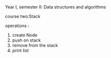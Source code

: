 Year I, semester II: Data structures and algorithms

course two:Stack

operations :

1) create Node
2) push on stack
3) remove from the stack
4) print list
